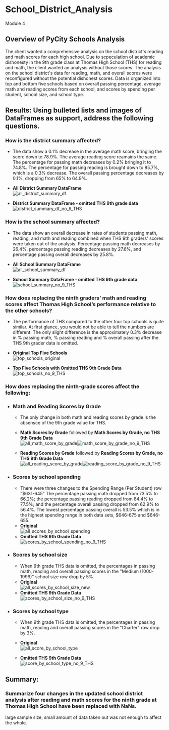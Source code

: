# School_District_Analysis
Module 4
## Overview of PyCity Schools Analysis
The client wanted a comprehensive analysis on the school district's reading and math scores for each high school. Due to scpeculation of academic dishonesty in the 9th grade class at Thomas High School (THS) for reading and math, the client wanted an analysis without those scores. The analysis on the school district's data for reading, math, and overall scores were reconfigured without the potential dishonest scores. Data is organized into top and bottom five schools based on overall passing percentage, average math and reading scores from each school, and scores by spending per student, school size, and school type.

## Results: Using bulleted lists and images of DataFrames as support, address the following questions.
### How is the district summary affected?
  * The data show a 0.1% decrease in the average math score, bringing the score down to 78.9%. The average reading score reamains the same. The percentage for passing math decreases by 0.2% bringing it to 74.8%. The percentage for passing reading is brought down to 85.7%, which is a 0.3% decrease. The overall passing percentage decreases by 0.1%, dropping from 65% to 64.9%.
  * **All District Summary DataFrame**  <br />
  ![all_district_summary_df](https://user-images.githubusercontent.com/98570777/165002360-74f263c8-436f-4212-9f6e-eab704cc878a.png)

  * **District Summary DataFrame - omitted THS 9th grade data**  <br />
  ![district_summary_df_no_9_THS](https://user-images.githubusercontent.com/98570777/165002373-b09781e5-eb59-4dff-92f8-15d75e0aa7df.png)
  
### How is the school summary affected?
  * The data show an overall decrease in rates of students passing math, reading, and math and reading combined when THS 9th graders' scores were taken out of the analysis. Percentage passing math decreases by 26.4%, percentage passing reading decreases by 27.6%, and percentage passing overall decreases by 25.8%.
  * **All School Summary DataFrame**  <br />
  ![all_school_summary_df](https://user-images.githubusercontent.com/98570777/165003255-f72452f9-394d-4f94-b52f-49ec8bc5d5a9.png)

  * **School Summary DataFrame - omitted THS 9th grade data** <br />
  ![school_summary_no_9_THS](https://user-images.githubusercontent.com/98570777/165003273-35dcb59f-721f-4b7d-a4a0-441d387a3da7.png)
  
### How does replacing the ninth graders’ math and reading scores affect Thomas High School’s performance relative to the other schools?
  * The performance of THS compared to the other four top schools is quite similar. At first glance, you would not be able to tell the numbers are different. The only slight difference is the approximately 0.3% decrease in % passing math, % passing reading and % overall passing after the THS 9th grader data is omitted.
  * **Original Top Five Schools**<br />![top_schools_original](https://user-images.githubusercontent.com/98570777/165020982-c84bb270-eb38-4a68-89c1-57b06238157c.png)

  * **Top Five Schools with Omitted THS 9th Grade Data**<br />![top_schools_no_9_THS](https://user-images.githubusercontent.com/98570777/165021285-1492ea22-ab3b-437f-be77-7c5461229bfd.png)


### How does replacing the ninth-grade scores affect the following:
   * ### Math and Reading Scores by Grade
     *  The only change in both math and reading scores by grade is the absensce of the 9th grade value for THS.
     * **Math Scores by Grade** followed by **Math Scores by Grade, no THS 9th Grade Data** <br />
    ![all_math_score_by_grade](https://user-images.githubusercontent.com/98570777/165005488-0a51bbf3-3ddc-4d9c-9af6-567b68d2571d.png)![math_score_by_grade_no_9_THS](https://user-images.githubusercontent.com/98570777/165005721-a34941d6-a1ee-423c-9bb1-bb9f2b5ecc12.png)

     * **Reading Scores by Grade** followed by **Reading Scores by Grade, no THS 9th Grade Data** <br />
    ![all_reading_score_by_grade](https://user-images.githubusercontent.com/98570777/165005500-43e9d10f-2eae-4769-9714-f237109b94ce.png)![reading_score_by_grade_no_9_THS](https://user-images.githubusercontent.com/98570777/165006301-5919e3d7-7260-4b04-90a3-d4a06b98ddde.png)


   * ### Scores by school spending
     * There were three changes to the Spending Range (Per Student) row "$631-645" The percentage passing math dropped from 73.5% to 66.2%; the percentage passing   reading dropped from 84.4% to 77.5%; and the percentage overall passing dropped from 62.9% to 56.4%. The lowest percentage passing overall is 53.5% which is in the highest spending range in both data sets, $646-675 and $646-655.
     * **Original** <br /> ![all_scores_by_school_spending](https://user-images.githubusercontent.com/98570777/165018358-99aa7146-3a5b-45ae-a8da-3cca91d1e050.png)
     * **Omitted THS 9th Grade Data** <br />![scores_by_school_spending_no_9_THS ](https://user-images.githubusercontent.com/98570777/165008726-b1bc582d-439d-47a6-8ef5-af8100ff21a3.png)


   * ### Scores by school size
     * When 9th grade THS data is omitted, the percentages in passing math, reading and overall passing scores in the "Medium (1000-1999)" school size row drop by 5%. 
     * **Original** <br />![all_scores_by_school_size_new](https://user-images.githubusercontent.com/98570777/165018910-0ce83eb8-07f9-488d-99d2-b2e446905550.png)
     * **Omitted THS 9th Grade Data** <br />![scores_by_school_size_no_9_THS](https://user-images.githubusercontent.com/98570777/165008780-2602bf82-05f1-484a-99e5-7f089b4757c5.png)

   * ### Scores by school type
     * When 9th grade THS data is omitted, the percentages in passing math, reading and overall passing scores in the "Charter" row drop by 3%.
     * **Original** <br />![all_score_by_school_type](https://user-images.githubusercontent.com/98570777/165008809-a1172033-5a2c-4b6e-95c6-3ef6f3541d04.png)

     * **Omitted THS 9th Grade Data** <br />![score_by_school_type_no_9_THS](https://user-images.githubusercontent.com/98570777/165008826-48864030-f4e6-4942-87f5-cb969299ec02.png)


## Summary: 
### Summarize four changes in the updated school district analysis after reading and math scores for the ninth grade at Thomas High School have been replaced with NaNs.
large sample size, small amount of data taken out was not enough to affect the whole.
